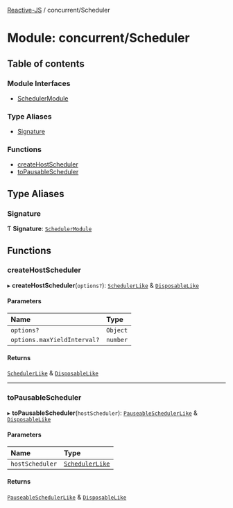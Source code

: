 [Reactive-JS](../README.md) / concurrent/Scheduler

# Module: concurrent/Scheduler

## Table of contents

### Module Interfaces

- [SchedulerModule](../interfaces/concurrent_Scheduler.SchedulerModule.md)

### Type Aliases

- [Signature](concurrent_Scheduler.md#signature)

### Functions

- [createHostScheduler](concurrent_Scheduler.md#createhostscheduler)
- [toPausableScheduler](concurrent_Scheduler.md#topausablescheduler)

## Type Aliases

### Signature

Ƭ **Signature**: [`SchedulerModule`](../interfaces/concurrent_Scheduler.SchedulerModule.md)

## Functions

### createHostScheduler

▸ **createHostScheduler**(`options?`): [`SchedulerLike`](../interfaces/concurrent.SchedulerLike.md) & [`DisposableLike`](../interfaces/utils.DisposableLike.md)

#### Parameters

| Name | Type |
| :------ | :------ |
| `options?` | `Object` |
| `options.maxYieldInterval?` | `number` |

#### Returns

[`SchedulerLike`](../interfaces/concurrent.SchedulerLike.md) & [`DisposableLike`](../interfaces/utils.DisposableLike.md)

___

### toPausableScheduler

▸ **toPausableScheduler**(`hostScheduler`): [`PauseableSchedulerLike`](../interfaces/concurrent.PauseableSchedulerLike.md) & [`DisposableLike`](../interfaces/utils.DisposableLike.md)

#### Parameters

| Name | Type |
| :------ | :------ |
| `hostScheduler` | [`SchedulerLike`](../interfaces/concurrent.SchedulerLike.md) |

#### Returns

[`PauseableSchedulerLike`](../interfaces/concurrent.PauseableSchedulerLike.md) & [`DisposableLike`](../interfaces/utils.DisposableLike.md)
